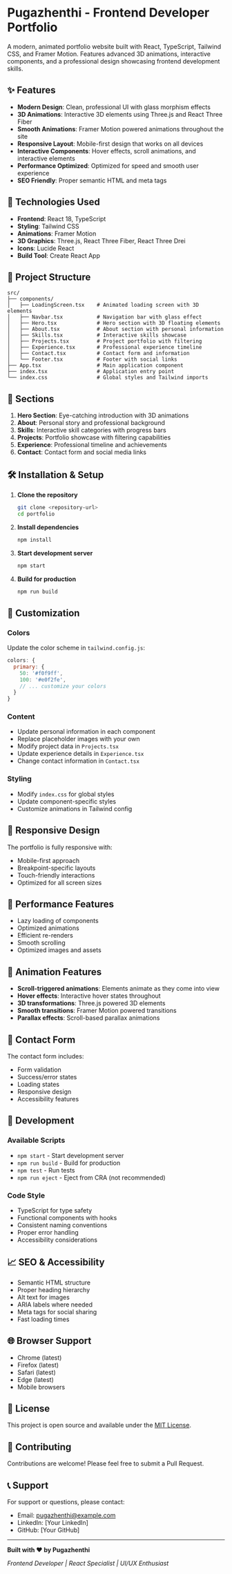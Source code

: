 # Pugazhenthi - Frontend Developer Portfolio

A modern, animated portfolio website built with React, TypeScript, Tailwind CSS, and Framer Motion. Features advanced 3D animations, interactive components, and a professional design showcasing frontend development skills.

## ✨ Features

- **Modern Design**: Clean, professional UI with glass morphism effects
- **3D Animations**: Interactive 3D elements using Three.js and React Three Fiber
- **Smooth Animations**: Framer Motion powered animations throughout the site
- **Responsive Layout**: Mobile-first design that works on all devices
- **Interactive Components**: Hover effects, scroll animations, and interactive elements
- **Performance Optimized**: Optimized for speed and smooth user experience
- **SEO Friendly**: Proper semantic HTML and meta tags

## 🚀 Technologies Used

- **Frontend**: React 18, TypeScript
- **Styling**: Tailwind CSS
- **Animations**: Framer Motion
- **3D Graphics**: Three.js, React Three Fiber, React Three Drei
- **Icons**: Lucide React
- **Build Tool**: Create React App

## 📁 Project Structure

```
src/
├── components/
│   ├── LoadingScreen.tsx    # Animated loading screen with 3D elements
│   ├── Navbar.tsx           # Navigation bar with glass effect
│   ├── Hero.tsx             # Hero section with 3D floating elements
│   ├── About.tsx            # About section with personal information
│   ├── Skills.tsx           # Interactive skills showcase
│   ├── Projects.tsx         # Project portfolio with filtering
│   ├── Experience.tsx       # Professional experience timeline
│   ├── Contact.tsx          # Contact form and information
│   └── Footer.tsx           # Footer with social links
├── App.tsx                  # Main application component
├── index.tsx                # Application entry point
└── index.css                # Global styles and Tailwind imports
```

## 🎯 Sections

1. **Hero Section**: Eye-catching introduction with 3D animations
2. **About**: Personal story and professional background
3. **Skills**: Interactive skill categories with progress bars
4. **Projects**: Portfolio showcase with filtering capabilities
5. **Experience**: Professional timeline and achievements
6. **Contact**: Contact form and social media links

## 🛠️ Installation & Setup

1. **Clone the repository**

   ```bash
   git clone <repository-url>
   cd portfolio
   ```

2. **Install dependencies**

   ```bash
   npm install
   ```

3. **Start development server**

   ```bash
   npm start
   ```

4. **Build for production**
   ```bash
   npm run build
   ```

## 🎨 Customization

### Colors

Update the color scheme in `tailwind.config.js`:

```javascript
colors: {
  primary: {
    50: '#f0f9ff',
    100: '#e0f2fe',
    // ... customize your colors
  }
}
```

### Content

- Update personal information in each component
- Replace placeholder images with your own
- Modify project data in `Projects.tsx`
- Update experience details in `Experience.tsx`
- Change contact information in `Contact.tsx`

### Styling

- Modify `index.css` for global styles
- Update component-specific styles
- Customize animations in Tailwind config

## 📱 Responsive Design

The portfolio is fully responsive with:

- Mobile-first approach
- Breakpoint-specific layouts
- Touch-friendly interactions
- Optimized for all screen sizes

## 🚀 Performance Features

- Lazy loading of components
- Optimized animations
- Efficient re-renders
- Smooth scrolling
- Optimized images and assets

## 🌟 Animation Features

- **Scroll-triggered animations**: Elements animate as they come into view
- **Hover effects**: Interactive hover states throughout
- **3D transformations**: Three.js powered 3D elements
- **Smooth transitions**: Framer Motion powered transitions
- **Parallax effects**: Scroll-based parallax animations

## 📧 Contact Form

The contact form includes:

- Form validation
- Success/error states
- Loading states
- Responsive design
- Accessibility features

## 🔧 Development

### Available Scripts

- `npm start` - Start development server
- `npm run build` - Build for production
- `npm test` - Run tests
- `npm run eject` - Eject from CRA (not recommended)

### Code Style

- TypeScript for type safety
- Functional components with hooks
- Consistent naming conventions
- Proper error handling
- Accessibility considerations

## 📈 SEO & Accessibility

- Semantic HTML structure
- Proper heading hierarchy
- Alt text for images
- ARIA labels where needed
- Meta tags for social sharing
- Fast loading times

## 🌐 Browser Support

- Chrome (latest)
- Firefox (latest)
- Safari (latest)
- Edge (latest)
- Mobile browsers

## 📄 License

This project is open source and available under the [MIT License](LICENSE).

## 🤝 Contributing

Contributions are welcome! Please feel free to submit a Pull Request.

## 📞 Support

For support or questions, please contact:

- Email: pugazhenthi@example.com
- LinkedIn: [Your LinkedIn]
- GitHub: [Your GitHub]

---

**Built with ❤️ by Pugazhenthi**

_Frontend Developer | React Specialist | UI/UX Enthusiast_
